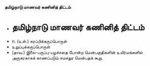 **தமிழ்நாடு மாணவர் கணினித் திட்டம்**
- # தமிழ்நாடு மாணவர் கணினித் திட்டம்
- n. (உள்.) சுரப்பிக்கருப்பொருள்
- உறுப்புக்கருப்பொருள்
- (தாவ.) இலை-பருப்பு-பழச்சதை போன்ற மென்பகுதிகளின் உயிர்மங்களில் அருகரகாகக் காணப்படும் சமசதுர மென்பதக் கூறு.

